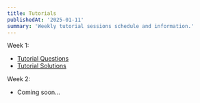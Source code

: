 ```yaml
---
title: Tutorials
publishedAt: '2025-01-11'
summary: 'Weekly tutorial sessions schedule and information.'
---
```


Week 1: 
- [Tutorial Questions](/tutorials/Week1/Tutorial1Questions.pdf)
- [Tutorial Solutions](/tutorials/Week1/Tutorial1Solutions.pdf)

Week 2:
- Coming soon...